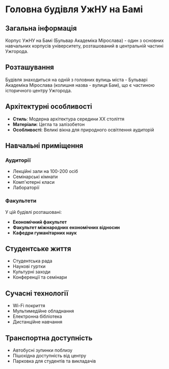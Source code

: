 # Головна будівля УжНУ на Бамі

## Загальна інформація

Корпус УжНУ на Бамі (Бульвар Академіка Мірослава) - один з основних навчальних корпусів університету, розташований в центральній частині Ужгорода.

## Розташування

Будівля знаходиться на одній з головних вулиць міста - Бульварі Академіка Мірослава (колишня назва - вулиця Бам), що є частиною історичного центру Ужгорода.

## Архітектурні особливості

- **Стиль**: Модерна архітектура середини XX століття
- **Матеріали**: Цегла та залізобетон
- **Особливості**: Великі вікна для природного освітлення аудиторій

## Навчальні приміщення

### Аудиторії

- Лекційні зали на 100-200 осіб
- Семінарські кімнати
- Комп'ютерні класи
- Лабораторії

### Факультети

У цій будівлі розташовані:

- **Економічний факультет**
- **Факультет міжнародних економічних відносин**
- **Кафедри гуманітарних наук**

## Студентське життя

- Студентська рада
- Наукові гуртки
- Культурні заходи
- Конференції та семінари

## Сучасні технології

- Wi-Fi покриття
- Мультимедійне обладнання
- Електронна бібліотека
- Дистанційне навчання

## Транспортна доступність

- Автобусні зупинки поблизу
- Пішохідна доступність від центру
- Парковка для студентів та викладачів
